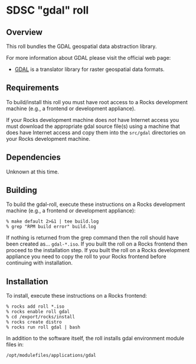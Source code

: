 # SDSC "gdal" roll

## Overview

This roll bundles the GDAL geospatial data abstraction library.

For more information about GDAL please visit the official web page:

- <a href="http://www.gdal.org" target="_blank">GDAL</a> is a translator library for raster geospatial data formats.


## Requirements

To build/install this roll you must have root access to a Rocks development
machine (e.g., a frontend or development appliance).

If your Rocks development machine does *not* have Internet access you must
download the appropriate gdal source file(s) using a machine that does
have Internet access and copy them into the `src/gdal` directories on your
Rocks development machine.


## Dependencies

Unknown at this time.


## Building

To build the gdal-roll, execute these instructions on a Rocks development
machine (e.g., a frontend or development appliance):

```shell
% make default 2>&1 | tee build.log
% grep "RPM build error" build.log
```

If nothing is returned from the grep command then the roll should have been
created as... `gdal-*.iso`. If you built the roll on a Rocks frontend then
proceed to the installation step. If you built the roll on a Rocks development
appliance you need to copy the roll to your Rocks frontend before continuing
with installation.


## Installation

To install, execute these instructions on a Rocks frontend:

```shell
% rocks add roll *.iso
% rocks enable roll gdal
% cd /export/rocks/install
% rocks create distro
% rocks run roll gdal | bash
```

In addition to the software itself, the roll installs gdal environment
module files in:

```shell
/opt/modulefiles/applications/gdal
```
